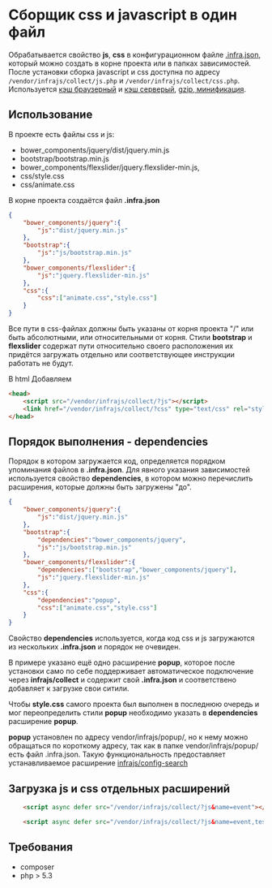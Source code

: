 # Сборщик css и javascript в один файл
Обрабатывается свойство **js**, **css** в конфигурационном файле [.infra.json](https://github.com/infrajs/config), который можно создать в корне проекта или в папках зависимостей.
После установки сборка javascript и css доступна по адресу ```/vendor/infrajs/collect/js.php``` и ```/vendor/infrajs/collect/css.php```.
Используется [кэш браузерный](https://github.com/infrajs/nostore) и [кэш серверый](https://github.com/infrajs/mem), [gzip, минификация](https://github.com/matthiasmullie/minify).

## Использование
В проекте есть файлы css и js:

- bower_components/jquery/dist/jquery.min.js
- bootstrap/bootstrap.min.js
- bower_components/flexslider/jquery.flexslider-min.js,
- css/style.css
- css/animate.css


В корне проекта создаётся файл **.infra.json**

```json
{
	"bower_components/jquery":{
		"js":"dist/jquery.min.js"
	},
	"bootstrap":{
		"js":"js/bootstrap.min.js"
	},
	"bower_components/flexslider":{
		"js":"jquery.flexslider-min.js"
	},
	"css":{
		"css":["animate.css","style.css"]
	}
}
```

Все пути в css-файлах должны быть указаны от корня проекта "/" или быть абсолютными, или относительными от корня. 
Стили **bootstrap** и **flexslider** содержат пути относительно своего расположения их придётся загружать отдельно или соответствующее инструкции работать не будут.

В html Добавляем

```html
<head>
	<script src="/vendor/infrajs/collect/?js"></script>
	<link href="/vendor/infrajs/collect/?css" type="text/css" rel="stylesheet" />
</head>
```

## Порядок выполнения - dependencies
Порядок в котором загружается код, определяется порядком упоминания файлов в **.infra.json**. 
Для явного указания зависимостей используется свойство **dependencies**, в котором можно перечислить расширения, которые должны быть загружены "до".

```json
{
	"bower_components/jquery":{
		"js":"dist/jquery.min.js"
	},
	"bootstrap":{
		"dependencies":"bower_components/jquery",
		"js":"js/bootstrap.min.js"
	},
	"bower_components/flexslider":{
		"dependencies":["bootstrap","bower_components/jquery"],
		"js":"jquery.flexslider-min.js"
	},
	"css":{
		"dependencies":"popup",
		"css":["animate.css","style.css"]
	}
}
```

Свойство **dependencies** используется, когда код css и js загружаются из нескольких **.infra.json** и порядок не очевиден.

В примере указано ещё одно расширение **popup**, которое после установки само по себе поддерживает автоматическое подключение через **infrajs/collect** и содержит свой **.infra.json** и соответствено добавляет к загрузке свои ситили. 

Чтобы **style.css** самого проекта был выполнен в последнюю очередь и мог переопределить стили **popup** необходимо указать в **dependencies** расширение **popup**.

**popup** установлен по адресу vendor/infrajs/popup/, но к нему можно обращаться по короткому адресу, так как в папке vendor/infrajs/popup/ есть файл .infra.json. Такую функциональность предоставляет устанавливаемое расширение [infrajs/config-search](https://github.com/infrajs/config-search)

## Загрузка js и css отдельных расширений
```html
	<script async defer src="/vendor/infrajs/collect/?js&name=event"></script>
```
```html
	<script async defer src="/vendor/infrajs/collect/?js&name=event,tester"></script>
```

## Требования
- composer
- php > 5.3